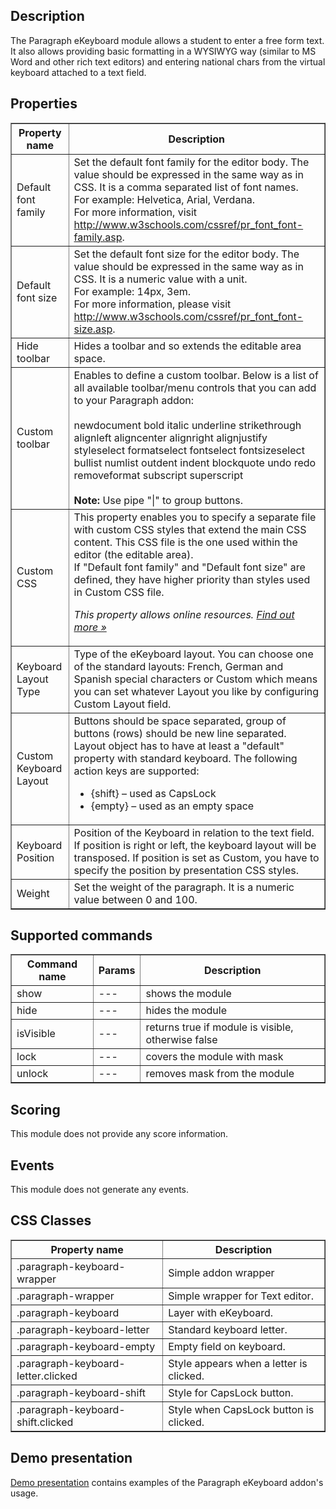 ## Description

The Paragraph eKeyboard module allows a student to enter a free form text. It also allows providing basic formatting in a WYSIWYG way (similar to MS Word and other rich text editors) and entering national chars from the virtual keyboard attached to a text field.

## Properties

<table border="1">
    <tr>
      <th>Property name</th>
      <th>Description</th>
    </tr>
    <tr>
      <td>Default font family</td>
      <td>Set the default font family for the editor body. The value should be expressed in the same way as in CSS. It is a comma separated list of font names. <br/>For example: Helvetica, Arial, Verdana. <br/>For more information, visit <a href="http://www.w3schools.com/cssref/pr_font_font-family.asp">http://www.w3schools.com/cssref/pr_font_font-family.asp</a>.</td>
    </tr>
    <tr>
      <td>Default font size</td>
      <td>Set the default font size for the editor body. The value should be expressed in the same way as in CSS. It is a numeric value with a unit. <br/>For example: 14px, 3em.<br/>For more information, please visit <a href="http://www.w3schools.com/cssref/pr_font_font-size.asp">http://www.w3schools.com/cssref/pr_font_font-size.asp</a>.</td>
    </tr>
    <tr>
      <td>Hide toolbar</td>
      <td>Hides a toolbar and so extends the editable area space.</td>
    </tr>
<tr>
      <td>Custom toolbar</td>
      <td>Enables to define a custom toolbar. Below is a list of all available toolbar/menu controls that you can add to your Paragraph addon:<br><br>
newdocument bold italic underline strikethrough alignleft aligncenter alignright alignjustify styleselect formatselect fontselect fontsizeselect bullist numlist outdent indent blockquote undo redo removeformat subscript superscript<br><br>
<strong>Note:</strong> Use pipe "|" to group buttons.
</td>
    </tr>
    <tr>
      <td>Custom CSS</td>
      <td>This property enables you to specify a separate file with custom CSS styles that extend the main CSS content. This CSS file is the one used within the editor (the editable area).<br /> If "Default font family" and "Default font size" are defined, they have higher priority than styles used in Custom CSS file.
<p><em>This property allows online resources. <a href="/doc/page/Online-resources">Find out more »</a></em></p>
</td>
    </tr>
    <tr>
      <td>Keyboard Layout Type</td>
      <td>Type of the eKeyboard layout. You can choose one of the standard layouts: French, German and Spanish special characters or Custom which means you can set whatever Layout you like by configuring Custom Layout field.
</td>
    </tr>
    <tr>
      <td>Custom Keyboard Layout</td>
      <td>Buttons should be space separated, group of buttons (rows) should be new line separated. Layout object has to have at least a "default" property with standard keyboard. The following action keys are supported: <ul>
<li>{shift} – used as CapsLock</li>
<li>{empty} – used as an empty space</li>
</ul>
</td>
    </tr>
    <tr>
      <td>Keyboard Position</td>
      <td>Position of the Keyboard in relation to the text field. If position is right or left, the keyboard layout will be transposed. If position is set as Custom, you have to specify the position by presentation CSS styles.
</td>
    </tr>
    <tr>
      <td>Weight</td>
      <td>Set the weight of the paragraph. It is a numeric value between 0 and 100.</td>
    </tr>

</table>

## Supported commands

<table border='1'>
    <tr>
        <th>Command name</th>
        <th>Params</th> 
        <th>Description</th> 
    </tr>
    <tr>
        <td>show</td>
        <td>---</td>
        <td>shows the module</td> 
    </tr>
    <tr>
        <td>hide</td>
        <td>---</td>
        <td>hides the module</td> 
    </tr>
    <tr>
        <td>isVisible</td>
        <td>---</td>
        <td>returns true if module is visible, otherwise false</td> 
    </tr>
    <tr>
        <td>lock</td>
        <td>---</td>
        <td>covers the module with mask</td> 
    </tr>
    <tr>
        <td>unlock</td>
        <td>---</td>
        <td>removes mask from the module</td> 
    </tr>
</table>

## Scoring

This module does not provide any score information.

## Events

This module does not generate any events.     

## CSS Classes

<table border='1'>
    <tr>
        <th>Property name</th>
        <th>Description</th>
    </tr>
	<tr>
        <td>.paragraph-keyboard-wrapper</td>
        <td>Simple addon wrapper</td>
    </tr>
    </tr>
	<tr>
        <td>.paragraph-wrapper</td>
        <td>Simple wrapper for Text editor.</td>
    </tr>
    </tr>
	<tr>
        <td>.paragraph-keyboard</td>
        <td>Layer with eKeyboard.</td>
    </tr>
    </tr>
	<tr>
        <td>.paragraph-keyboard-letter</td>
        <td>Standard keyboard letter.</td>
    </tr>
    </tr>
	<tr>
        <td>.paragraph-keyboard-empty</td>
        <td>Empty field on keyboard.</td>
    </tr>
    </tr>
	<tr>
        <td>.paragraph-keyboard-letter.clicked</td>
        <td>Style appears when a letter is clicked.</td>
    </tr>
    </tr>
	<tr>
        <td>.paragraph-keyboard-shift</td>
        <td>Style for CapsLock button.</td>
    </tr>
    </tr>
	<tr>
        <td>.paragraph-keyboard-shift.clicked</td>
        <td>Style when CapsLock button is clicked.</td>
    </tr>
</table>

## Demo presentation
[Demo presentation](/embed/4724619291394048 "Demo presentation") contains examples of the Paragraph eKeyboard addon's usage.              